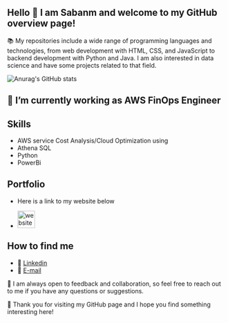 ## Hello 👋 I am Sabanm and welcome to my GitHub overview page!

📚 My repositories include a wide range of programming languages and technologies, from web development with HTML, CSS, and JavaScript to backend development with Python and Java. I am also interested in data science and have some projects related to that field.

![Anurag's GitHub stats](https://github-readme-stats.vercel.app/api?username=Sabanm99&hide=contribs,prs)

## 🔭 I’m currently working as AWS FinOps Engineer

## Skills
- AWS service Cost Analysis/Cloud Optimization using 
- Athena SQL
- Python
- PowerBi

## Portfolio
- Here is a link to my website below 

- [<img src='https://cdn.jsdelivr.net/npm/simple-icons@3.0.1/icons/icloud.svg' alt='website' height='40'>](https://sabanm99.github.io/Portfolio/)  

## How to find me 
-  📌 [Linkedin](https://www.linkedin.com/in/sabanm-akter/)
-  💌 [E-mail](mailto:sabanmakter99@gmail.com)

💬 I am always open to feedback and collaboration, so feel free to reach out to me if you have any questions or suggestions.

🙏 Thank you for visiting my GitHub page and I hope you find something interesting here!








